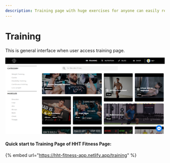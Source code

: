 ```yaml
---
description: Training page with huge exercises for anyone can easily refer to and follow.
---
```


# Training&#x20;

This is general interface when user access training page.

![General interface of training page](<../../.gitbook/assets/image (8).png>)

#### Quick start to Training Page of HHT Fitness Page:

{% embed url="https://hht-fitness-app.netlify.app/training" %}

